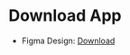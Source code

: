 # Download App

- Figma
  Design: [Download](https://www.figma.com/file/ctp8zs7YIpPeSAnNpQWpIs/breeze%2F-Website?type=design&node-id=6%3A355&mode=design&t=PUwxJpqZLQV6Qbsx-1)
